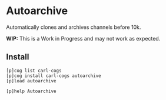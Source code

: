 # Autoarchive

Automatically clones and archives channels before 10k.

**WIP:** This is a Work in Progress and may not work as expected.

## Install

```text
[p]cog list carl-cogs
[p]cog install carl-cogs autoarchive
[p]load autoarchive

[p]help Autoarchive
```